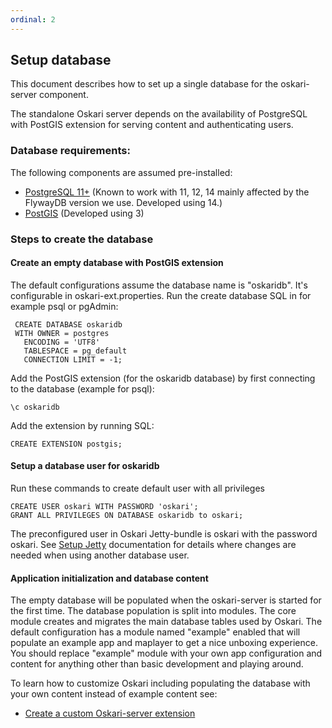 ```yaml
---
ordinal: 2
---
```


## Setup database

This document describes how to set up a single database for the oskari-server component.

The standalone Oskari server depends on the availability of PostgreSQL with
PostGIS extension for serving content and authenticating users.

### Database requirements:

The following components are assumed pre-installed:

* [PostgreSQL 11+](http://www.postgresql.org/) (Known to work with 11, 12, 14 mainly affected by the FlywayDB version we use. Developed using 14.)
* [PostGIS](http://postgis.net/) (Developed using 3)


### Steps to create the database

#### Create an empty database with PostGIS extension

The default configurations assume the database name is "oskaridb". It's configurable in oskari-ext.properties. Run the create database SQL in for example psql or pgAdmin:

     CREATE DATABASE oskaridb
     WITH OWNER = postgres
       ENCODING = 'UTF8'
       TABLESPACE = pg_default
       CONNECTION LIMIT = -1;

Add the PostGIS extension (for the oskaridb database) by first connecting to the database (example for psql):

    \c oskaridb

Add the extension by running SQL:

    CREATE EXTENSION postgis;

#### Setup a database user for oskaridb

Run these commands to create default user with all privileges

	CREATE USER oskari WITH PASSWORD 'oskari';
	GRANT ALL PRIVILEGES ON DATABASE oskaridb to oskari;

The preconfigured user in Oskari Jetty-bundle is oskari with the password oskari.
See [Setup Jetty](/documentation/backend/setup-jetty) documentation for details where changes are needed when using another database user.

#### Application initialization and database content

The empty database will be populated when the oskari-server is started for the first time. The database population is split into modules. The core module creates and migrates the main database tables used by Oskari. The default configuration has a module named "example" enabled that will populate an example app and maplayer to get a nice unboxing experience. You should replace "example" module with your own app configuration and content for anything other than basic development and playing around.

To learn how to customize Oskari including populating the database with your own content instead of example content see:
* [Create a custom Oskari-server extension](/documentation/backend/setup-server-extension)
